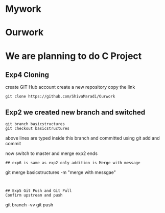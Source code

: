 # Mywork
# Ourwork
# We are planning to do C Project
## Exp4 Cloning 
create GIT Hub account 
create a new repository
copy the link
```
git clone https://github.com/ShivaMaradi/Ourwork

```
## Exp2 we created new branch and switched 
```
git branch basicstructures
git checkout basicstructures
```
above lines are typed inside this branch and committed using git add and commit

now switch to master and merge exp2 ends  
```
## exp6 is same as exp2 only addition is Merge with message
```
git merge basicstructures -m "merge with messgae"
```


## Exp5 Git Push and Git Pull 
Confirm upstream and push
```
git branch -vv
git push    
```
